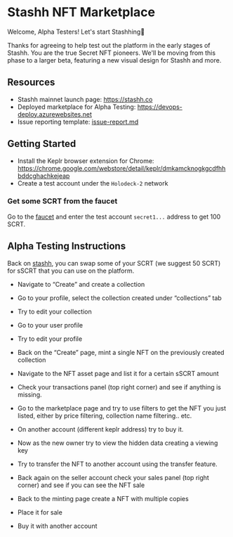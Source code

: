 # Stashh NFT Marketplace

Welcome, Alpha Testers! Let's start Stashhing💎

Thanks for agreeing to help test out the platform in the early stages of Stashh. You are the true Secret NFT pioneers. We'll be moving from this phase to a larger beta, featuring a new visual design for Stashh and more. 

## Resources
- Stashh mainnet launch page: https://stashh.co
- Deployed marketplace for Alpha Testing: https://devops-deploy.azurewebsites.net
- Issue reporting template: [issue-report.md](.github/ISSUE_TEMPLATE/issue-report.md)


## Getting Started

- Install the Keplr browser extension for Chrome: https://chrome.google.com/webstore/detail/keplr/dmkamcknogkgcdfhhbddcghachkejeap
- Create a test account under the `Holodeck-2` network


### Get some SCRT from the faucet

Go to the [faucet](https://faucet.secrettestnet.io/) and enter the test account `secret1...` address to get 100 SCRT.

## Alpha Testing Instructions

Back on [stashh](https://devops-deploy.azurewebsites.net/), you can swap some of your SCRT (we suggest 50 SCRT) for sSCRT that you can use on the platform.

-   Navigate to “Create” and create a collection
    
-   Go to your profile, select the collection created under “collections” tab
    
-   Try to edit your collection
    
-   Go to your user profile
    
-   Try to edit your profile
    
-   Back on the “Create” page, mint a single NFT on the previously created collection
    
-   Navigate to the NFT asset page and list it for a certain sSCRT amount
    
-   Check your transactions panel (top right corner) and see if anything is missing.
    
-   Go to the marketplace page and try to use filters to get the NFT you just listed, either by price filtering, collection name filtering.. etc.
    
-   On another account (different keplr address) try to buy it.
    
-   Now as the new owner try to view the hidden data creating a viewing key
    
-   Try to transfer the NFT to another account using the transfer feature.
    
-   Back again on the seller account check your sales panel (top right corner) and see if you can see the NFT sale
    
-   Back to the minting page create a NFT with multiple copies
    
-   Place it for sale
    
-   Buy it with another account


